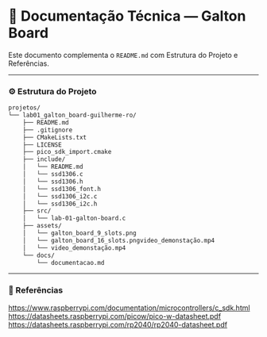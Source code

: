 # 📄 Documentação Técnica — Galton Board

Este documento complementa o `README.md` com Estrutura do Projeto e Referências.

---

### ⚙️ Estrutura do Projeto

```bash
projetos/
└── lab01_galton_board-guilherme-ro/
    ├── README.md
    ├── .gitignore
    ├── CMakeLists.txt
    ├── LICENSE
    ├── pico_sdk_import.cmake
    ├── include/
    │   └── README.md
    │   └── ssd1306.c
    │   └── ssd1306.h
    │   └── ssd1306_font.h
    │   └── ssd1306_i2c.c
    │   └── ssd1306_i2c.h
    ├── src/
    │   └── lab-01-galton-board.c
    ├── assets/
    │   └── galton_board_9_slots.png
    │   └── galton_board_16_slots.pngvideo_demonstação.mp4
    │   └── video_demonstação.mp4
    └── docs/
        └── documentacao.md
```

---

### 🧩 Referências

https://www.raspberrypi.com/documentation/microcontrollers/c_sdk.html
https://datasheets.raspberrypi.com/picow/pico-w-datasheet.pdf
https://datasheets.raspberrypi.com/rp2040/rp2040-datasheet.pdf
